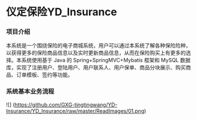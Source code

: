# 仪定保险YD_Insurance
### 项目介绍
本系统是一个围绕保险的电子商城系统，用户可以通过本系统了解各种保险险种，以获得更多的保险商品信息以及实时更新商品信息，从而在保险购买上有更多的选择。本系统使用基于 Java 的 Spring+SpringMVC+Mybatis 框架和 MySQL 数据库，实现了注册用户、登陆用户、用户联系人、用户保单、商品分块展示、购买商品、订单模板、签约等功能。
### 系统基本业务流程
![]
(https://github.com/GXG-tingtingwang/YD-Insurance/YD_Insurance/raw/master/ReadImages/01.png)
